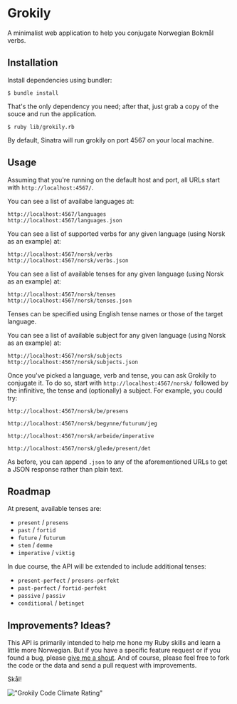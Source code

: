Grokily
=======

A minimalist web application to help you conjugate Norwegian Bokmål verbs.

Installation
------------

Install dependencies using bundler:

    $ bundle install 

That's the only dependency you need; after that, just grab a copy of the souce
and run the application.

    $ ruby lib/grokily.rb 

By default, Sinatra will run grokily on port 4567 on your local machine.

Usage
-----

Assuming that you're running on the default host and port, all URLs start
with `http://localhost:4567/`.

You can see a list of availabe languages at:

    http://localhost:4567/languages
    http://localhost:4567/languages.json

You can see a list of supported verbs for any given language (using Norsk
as an example) at:

    http://localhost:4567/norsk/verbs
    http://localhost:4567/norsk/verbs.json

You can see a list of available tenses for any given language (using Norsk
as an example) at: 

    http://localhost:4567/norsk/tenses
    http://localhost:4567/norsk/tenses.json

Tenses can be specified using English tense names or those of the target
language.

You can see a list of available subject for any given language (using Norsk
as an example) at:

    http://localhost:4567/norsk/subjects
    http://localhost:4567/norsk/subjects.json

Once you've picked a language, verb and tense, you can ask Grokily to
conjugate it. To do so, start with `http://localhost:4567/norsk/` followed
by the infinitive, the tense and (optionally) a subject. For example, you
could try:

    http://localhost:4567/norsk/be/presens

    http://localhost:4567/norsk/begynne/futurum/jeg

    http://localhost:4567/norsk/arbeide/imperative

    http://localhost:4567/norsk/glede/present/det

As before, you can append `.json` to any of the aforementioned URLs to get
a JSON response rather than plain text. 

Roadmap
-------

At present, available tenses are:

* `present` / `presens`
* `past` / `fortid`
* `future` / `futurum`
* `stem` / `demme`
* `imperative` / `viktig`

In due course, the API will be extended to include additional tenses:

* `present-perfect` / `presens-perfekt`
* `past-perfect` / `fortid-perfekt`
* `passive` / `passiv`
* `conditional` / `betinget` 

Improvements? Ideas?
--------------------

This API is primarily intended to help me hone my Ruby skills and learn
a little more Norwegian. But if you have a specific feature request or if
you found a bug, please [give me a shout](web@benjaminasmith.com). And of
course, please feel free to fork the code or the data and send a pull
request with improvements.

Skål!

!["Grokily Code Climate Rating"](https://codeclimate.com/github/benjaminasmith/grokily.png)
